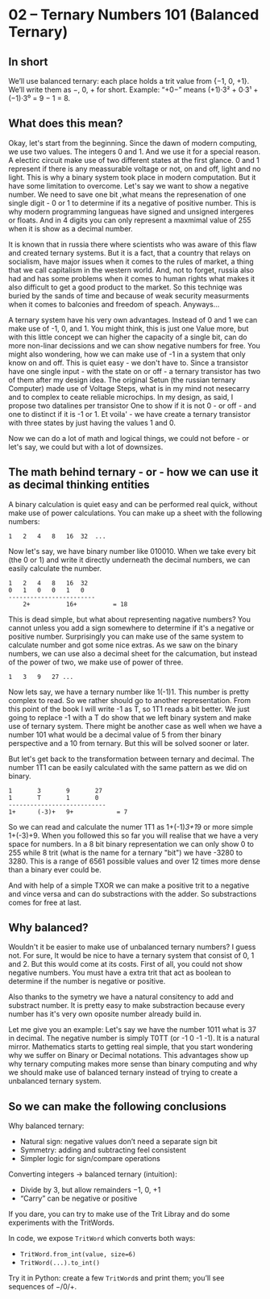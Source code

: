 # 02 – Ternary Numbers 101 (Balanced Ternary)

## In short
We’ll use balanced ternary: each place holds a trit value from {−1, 0, +1}. We’ll write them as −, 0, + for short. Example: “+0−” means (+1)·3² + 0·3¹ + (−1)·3⁰ = 9 − 1 = 8.

## What does this mean?

Okay, let's start from the beginning.
Since the dawn of modern computing, we use two values. The integers 0 and 1. And we use it for a special reason.
A electirc circuit make use of two different states at the first glance. 0 and 1 represent if there is any meassurable voltage or not, on and off, light and no light.
This is why a binary system took place in modern computation.
But it have some limitation to overcome. Let's say we want to show a negative number. We need to save one bit ,what means the represenation of one single digit - 0 or 1 to determine if its a negative of positive number.
This is why modern programming langueas have signed and unsigned intergeres or floats.
And in 4 digits you can only represent a maxmimal value of 255 when it is show as a decimal number.

It is known that in russia there where scientists who was aware of this flaw and created ternary systems. But it is a fact, that a country that relays on socialism,
have major issues when it comes to the rules of market, a thing that we call capitalism in the western world. And, not to forget, russia also had and has some problems when it comes to human rights what makes it also difficult to get a good product to the market. So this techniqe was buried by the sands of time and because of weak security measurments when it comes to balconies and freedom of speach. Anyways...

A ternary system have his very own advantages. Instead of 0 and 1 we can make use of -1, 0, and 1. You might think, this is just one Value more, but with this little concept we can higher the capacity of a single bit, can do more non-linar decissions and we can show negative numbers for free.
You might also wondering, how we can make use of -1 in a system that only know on and off. This is quiet easy - we don't have to. Since a transistor have one single input - with the state on or off - a ternary transistor has two of them after my design idea. The original Setun (the russian ternary Computer) made use of Voltage Steps, what is in my mind not nesecarry and to complex to ceate reliable microchips. In my design, as said, I propose two datalines per transistor One to show if it is not 0 - or off - and one to distinct if it is -1 or 1. Et voila' - we have create a ternary transistor with three states by just having the values 1 and 0.

Now we can do a lot of math and logical things, we could not before - or let's say, we could but with a lot of downsizes.

## The math behind ternary - or - how we can use it as decimal thinking entities

A binary calculation is quiet easy and can be performed real quick, without make use of power calculations.
You can make up a sheet with the following numbers:

`1   2   4   8   16  32  ...`

Now let's say, we have binary number like 010010. When we take every bit (the 0 or 1) and write it directly underneath the decimal numbers, we can easily calculate the number.

```
1   2   4   8   16  32
0   1   0   0   1   0
------------------------ 
    2+          16+          = 18
```

This is dead simple, but what about representing nagative numbers? You cannot unless you add a sign somewhere to determine if it's a negative or positive number.
Surprisingly you can make use of the same system to calculate number and got some nice extras.
As we saw on the binary numbers, we can use also a decimal sheet for the calcumation, but instead of the power of two, we make use of power of three.

`1   3   9   27 ...` 
 
Now lets say, we have a ternary number like 1(-1)1. This number is pretty complex to read. So we rather should go to another representation. 
From this point of the book I will write -1 as T, so 1T1 reads a bit better. We just going to replace -1 with a T do show that we left binary system and make use of ternary system. 
There might be another case as well when we have a number 101 what would be a decimal value of 5 from ther binary perspective and a 10 from ternary. But this will be solved sooner or later.

But let's get back to the transformation between ternary and decimal. The number 1T1 can be easily calculated with the same pattern as we did on binary.
```
1       3       9       27
1       T       1       0
---------------------------
1+      (-3)+   9+            = 7
```
  
So we can read and calculate the numer 1T1 as 1+(-1)*3+1*9 or more simple 1+(-3)+9. When you followed this so far you will realise that we have a very space for numbers.
In a 8 bit binary representation we can only show 0 to 255 while 8 trit (what is the name for a ternary "bit") we have -3280 to 3280. This is a range of 6561 possible values and over 12 times more dense than a binary ever could be.
 
And with help of a simple TXOR we can make a positive trit to a negative and vince versa and can do substractions with the adder. So substractions comes for free at last.

## Why balanced?
Wouldn't it be easier to make use of unbalanced ternary numbers? I guess not.
For sure, It would be nice to have a ternary system that consist of 0, 1 and 2. But this would come at its costs.
First of all, you could not show negative numbers. You must have a extra trit that act as boolean to determine if the number is negative or positive.

Also thanks to the symetry we have a natural consitency to add and substract number. It is pretty easy to make substraction because every number has it's very own oposite number already build in.

Let me give you an example:
Let's say we have the number 1011 what is 37 in decimal. The negative number is simply T0TT (or -1 0 -1 -1). It is a natural mirror. Mathematics starts to getting real simple, that you start wondering why we suffer on Binary or Decimal notations. This advantages show up why ternary computing makes more sense than binary computing and why we should make use of balanced ternary instead of trying to create a unbalanced ternary system.  

## So we can make the following conclusions

Why balanced ternary:
- Natural sign: negative values don’t need a separate sign bit
- Symmetry: adding and subtracting feel consistent
- Simpler logic for sign/compare operations

Converting integers → balanced ternary (intuition):
- Divide by 3, but allow remainders −1, 0, +1
- “Carry” can be negative or positive


If you dare, you can try to make use of the Trit Libray and do some experiments with the TritWords.

In code, we expose `TritWord` which converts both ways:
- `TritWord.from_int(value, size=6)`
- `TritWord(...).to_int()`

Try it in Python: create a few `TritWord`s and print them; you’ll see sequences of −/0/+.

